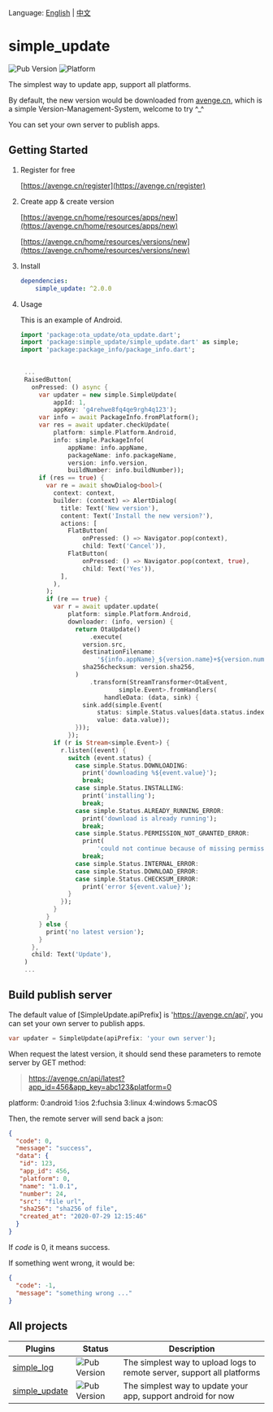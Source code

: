 Language: [English](README.md) | [中文](README_zh-CN.md)

# simple_update
![Pub Version](https://img.shields.io/pub/v/simple_update?style=flat-square)
![Platform](https://img.shields.io/badge/platform-flutter%20android-brightgreen)

The simplest way to update app, support all platforms.

By default, the new version would be downloaded from [avenge.cn](https://avenge.cn), which is a simple Version-Management-System, welcome to try ^_^

You can set your own server to publish apps.

## Getting Started

1. Register for free

   [https://avenge.cn/register](https://avenge.cn/register)
2. Create app & create version

   [https://avenge.cn/home/resources/apps/new](https://avenge.cn/home/resources/apps/new)
   
   [https://avenge.cn/home/resources/versions/new](https://avenge.cn/home/resources/versions/new)

3. Install
   ```yaml
   dependencies:
       simple_update: ^2.0.0
   ```
   
   
4. Usage

   This is an example of Android.
   
   ```dart
   import 'package:ota_update/ota_update.dart';
   import 'package:simple_update/simple_update.dart' as simple;
   import 'package:package_info/package_info.dart';

  
    ... 
    RaisedButton(
      onPressed: () async {
        var updater = new simple.SimpleUpdate(
            appId: 1,
            appKey: 'g4rehwe8fq4qe9rgh4q123');
        var info = await PackageInfo.fromPlatform();
        var res = await updater.checkUpdate(
            platform: simple.Platform.Android,
            info: simple.PackageInfo(
                appName: info.appName,
                packageName: info.packageName,
                version: info.version,
                buildNumber: info.buildNumber));
        if (res == true) {
          var re = await showDialog<bool>(
            context: context,
            builder: (context) => AlertDialog(
              title: Text('New version'),
              content: Text('Install the new version?'),
              actions: [
                FlatButton(
                    onPressed: () => Navigator.pop(context),
                    child: Text('Cancel')),
                FlatButton(
                    onPressed: () => Navigator.pop(context, true),
                    child: Text('Yes')),
              ],
            ),
          );
          if (re == true) {
            var r = await updater.update(
                platform: simple.Platform.Android,
                downloader: (info, version) {
                  return OtaUpdate()
                      .execute(
                    version.src,
                    destinationFilename:
                        '${info.appName}_${version.name}+${version.number}.apk',
                    sha256checksum: version.sha256,
                  )
                      .transform(StreamTransformer<OtaEvent,
                              simple.Event>.fromHandlers(
                          handleData: (data, sink) {
                    sink.add(simple.Event(
                        status: simple.Status.values[data.status.index],
                        value: data.value));
                  }));
                });
            if (r is Stream<simple.Event>) {
              r.listen((event) {
                switch (event.status) {
                  case simple.Status.DOWNLOADING:
                    print('downloading %${event.value}');
                    break;
                  case simple.Status.INSTALLING:
                    print('installing');
                    break;
                  case simple.Status.ALREADY_RUNNING_ERROR:
                    print('download is already running');
                    break;
                  case simple.Status.PERMISSION_NOT_GRANTED_ERROR:
                    print(
                        'could not continue because of missing permissions');
                    break;
                  case simple.Status.INTERNAL_ERROR:
                  case simple.Status.DOWNLOAD_ERROR:
                  case simple.Status.CHECKSUM_ERROR:
                    print('error ${event.value}');
                }
              });
            }
          }
        } else {
          print('no latest version');
        }
      },
      child: Text('Update'),
    )
    ...
   ```

## Build publish server

  
   The default value of [SimpleUpdate.apiPrefix] is 'https://avenge.cn/api', you can set your own server to publish apps.
   ```dart
   var updater = SimpleUpdate(apiPrefix: 'your own server');
   ```
  
  When request the latest version, it should send these parameters to remote server by GET method:
  > https://avenge.cn/api/latest?app_id=456&app_key=abc123&platform=0

  platform: 0:android 1:ios 2:fuchsia 3:linux 4:windows 5:macOS

  Then, the remote server will send back a json:
  ```json
  {
    "code": 0,
    "message": "success",
    "data": {
     "id": 123,
     "app_id": 456,
     "platform": 0,
     "name": "1.0.1",
     "number": 24,
     "src": "file url",
     "sha256": "sha256 of file",
     "created_at": "2020-07-29 12:15:46"
    }
  }
  ```
   If *code* is 0, it means success.
  
   If something went wrong, it would be:
   ```json
   {
     "code": -1,
     "message": "something wrong ..."
   }
   ```

## All projects
| Plugins                                                      | Status                                                       | Description                                                  |
| ------------------------------------------------------------ | ------------------------------------------------------------ | ------------------------------------------------------------ |
| [simple_log](https://github.com/creatint/flutter_simple_log) | ![Pub Version](https://img.shields.io/pub/v/simple_log?style=flat-square) | The simplest way to upload logs to remote server, support all platforms |
| [simple_update](https://github.com/creatint/flutter_simple_update) | ![Pub Version](https://img.shields.io/pub/v/simple_update?style=flat-square) | The simplest way to update your app, support android for now |
